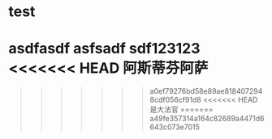 # test


asdfasdf
asfsadf
sdf123123
<<<<<<< HEAD
阿斯蒂芬阿萨
=======
>>>>>>> a0ef79276bd58e89ae8184072948cdf056cf91d8
<<<<<<< HEAD
是大法官
=======
>>>>>>> a49fe357314a164c82689a4471d6643c073e7015
